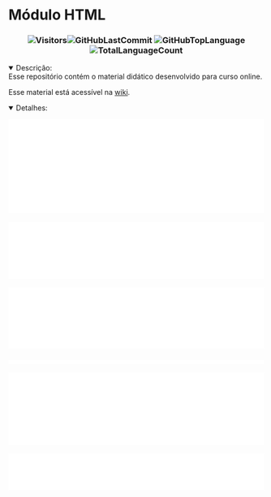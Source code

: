# Módulo HTML

<div align=center>

### ![Visitors](https://badges.pufler.dev/visits/code-with-von/mod-html?style=for-the-badge&color=f1f6f9&labelColor=212a3e&label=Visitantes)![GitHubLastCommit](https://img.shields.io/github/last-commit/code-with-von/mod-html?color=f1f6f9&label=%C3%9Altima%20Atualiza%C3%A7%C3%A3o&style=for-the-badge&labelColor=212a3e) ![GitHubTopLanguage](https://img.shields.io/github/languages/top/code-with-von/mod-html?color=f1f6f9&label=Linguagem%20mais%20utilizada&style=for-the-badge&labelColor=212a3e) ![TotalLanguageCount](https://img.shields.io/github/languages/count/code-with-von/mod-html?color=f1f6f9&label=Lunguagens%20Usadas&style=for-the-badge&labelColor=212a3e)

</div>

<details open>
<summary>Descrição:</summary>
Esse repositório contém o material didático desenvolvido para curso online.

Esse material está acessível na [wiki](https://github.com/code-with-von/mod-html/wiki).

</details>

<details open>
<summary>Detalhes:</summary>

<div align=center>

![activity](metrics/activity.svg)

![languages](metrics/languages.svg)

![followup](metrics/followup.svg)

![lines](metrics/lines.svg)

![people](metrics/people.svg)

![contributors](metrics/contributors.svg)

</div>
</details>
